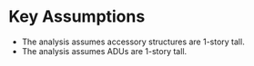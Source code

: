 # Key Assumptions

* The analysis assumes accessory structures are 1-story tall.
* The analysis assumes ADUs are 1-story tall.

